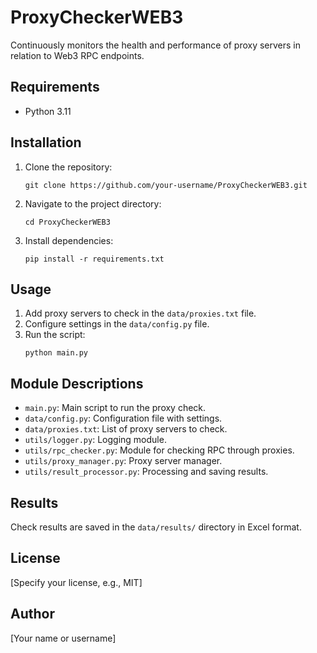 # ProxyCheckerWEB3
Continuously monitors the health and performance of proxy servers in relation to Web3 RPC endpoints.

## Requirements

- Python 3.11

## Installation

1. Clone the repository:
   ```
   git clone https://github.com/your-username/ProxyCheckerWEB3.git
   ```

2. Navigate to the project directory:
   ```
   cd ProxyCheckerWEB3
   ```

3. Install dependencies:
   ```
   pip install -r requirements.txt
   ```

## Usage

1. Add proxy servers to check in the `data/proxies.txt` file.
2. Configure settings in the `data/config.py` file.
3. Run the script:
   ```
   python main.py
   ```

## Module Descriptions

- `main.py`: Main script to run the proxy check.
- `data/config.py`: Configuration file with settings.
- `data/proxies.txt`: List of proxy servers to check.
- `utils/logger.py`: Logging module.
- `utils/rpc_checker.py`: Module for checking RPC through proxies.
- `utils/proxy_manager.py`: Proxy server manager.
- `utils/result_processor.py`: Processing and saving results.

## Results

Check results are saved in the `data/results/` directory in Excel format.

## License

[Specify your license, e.g., MIT]

## Author

[Your name or username]